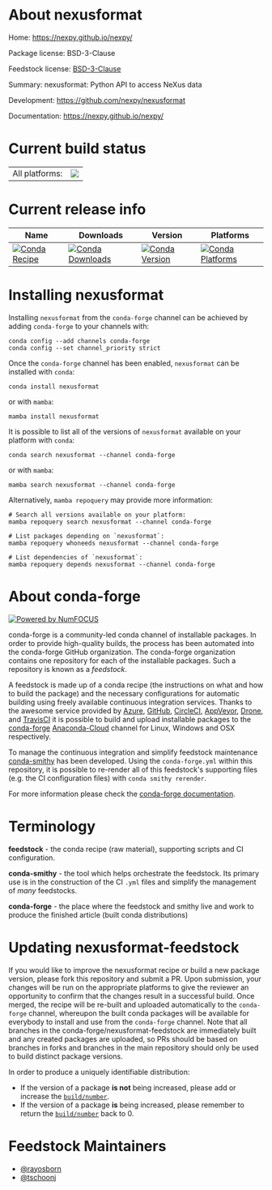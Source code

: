 About nexusformat
=================

Home: https://nexpy.github.io/nexpy/

Package license: BSD-3-Clause

Feedstock license: [BSD-3-Clause](https://github.com/conda-forge/nexusformat-feedstock/blob/main/LICENSE.txt)

Summary: nexusformat: Python API to access NeXus data

Development: https://github.com/nexpy/nexusformat

Documentation: https://nexpy.github.io/nexpy/

Current build status
====================


<table><tr><td>All platforms:</td>
    <td>
      <a href="https://dev.azure.com/conda-forge/feedstock-builds/_build/latest?definitionId=7879&branchName=main">
        <img src="https://dev.azure.com/conda-forge/feedstock-builds/_apis/build/status/nexusformat-feedstock?branchName=main">
      </a>
    </td>
  </tr>
</table>

Current release info
====================

| Name | Downloads | Version | Platforms |
| --- | --- | --- | --- |
| [![Conda Recipe](https://img.shields.io/badge/recipe-nexusformat-green.svg)](https://anaconda.org/conda-forge/nexusformat) | [![Conda Downloads](https://img.shields.io/conda/dn/conda-forge/nexusformat.svg)](https://anaconda.org/conda-forge/nexusformat) | [![Conda Version](https://img.shields.io/conda/vn/conda-forge/nexusformat.svg)](https://anaconda.org/conda-forge/nexusformat) | [![Conda Platforms](https://img.shields.io/conda/pn/conda-forge/nexusformat.svg)](https://anaconda.org/conda-forge/nexusformat) |

Installing nexusformat
======================

Installing `nexusformat` from the `conda-forge` channel can be achieved by adding `conda-forge` to your channels with:

```
conda config --add channels conda-forge
conda config --set channel_priority strict
```

Once the `conda-forge` channel has been enabled, `nexusformat` can be installed with `conda`:

```
conda install nexusformat
```

or with `mamba`:

```
mamba install nexusformat
```

It is possible to list all of the versions of `nexusformat` available on your platform with `conda`:

```
conda search nexusformat --channel conda-forge
```

or with `mamba`:

```
mamba search nexusformat --channel conda-forge
```

Alternatively, `mamba repoquery` may provide more information:

```
# Search all versions available on your platform:
mamba repoquery search nexusformat --channel conda-forge

# List packages depending on `nexusformat`:
mamba repoquery whoneeds nexusformat --channel conda-forge

# List dependencies of `nexusformat`:
mamba repoquery depends nexusformat --channel conda-forge
```


About conda-forge
=================

[![Powered by
NumFOCUS](https://img.shields.io/badge/powered%20by-NumFOCUS-orange.svg?style=flat&colorA=E1523D&colorB=007D8A)](https://numfocus.org)

conda-forge is a community-led conda channel of installable packages.
In order to provide high-quality builds, the process has been automated into the
conda-forge GitHub organization. The conda-forge organization contains one repository
for each of the installable packages. Such a repository is known as a *feedstock*.

A feedstock is made up of a conda recipe (the instructions on what and how to build
the package) and the necessary configurations for automatic building using freely
available continuous integration services. Thanks to the awesome service provided by
[Azure](https://azure.microsoft.com/en-us/services/devops/), [GitHub](https://github.com/),
[CircleCI](https://circleci.com/), [AppVeyor](https://www.appveyor.com/),
[Drone](https://cloud.drone.io/welcome), and [TravisCI](https://travis-ci.com/)
it is possible to build and upload installable packages to the
[conda-forge](https://anaconda.org/conda-forge) [Anaconda-Cloud](https://anaconda.org/)
channel for Linux, Windows and OSX respectively.

To manage the continuous integration and simplify feedstock maintenance
[conda-smithy](https://github.com/conda-forge/conda-smithy) has been developed.
Using the ``conda-forge.yml`` within this repository, it is possible to re-render all of
this feedstock's supporting files (e.g. the CI configuration files) with ``conda smithy rerender``.

For more information please check the [conda-forge documentation](https://conda-forge.org/docs/).

Terminology
===========

**feedstock** - the conda recipe (raw material), supporting scripts and CI configuration.

**conda-smithy** - the tool which helps orchestrate the feedstock.
                   Its primary use is in the construction of the CI ``.yml`` files
                   and simplify the management of *many* feedstocks.

**conda-forge** - the place where the feedstock and smithy live and work to
                  produce the finished article (built conda distributions)


Updating nexusformat-feedstock
==============================

If you would like to improve the nexusformat recipe or build a new
package version, please fork this repository and submit a PR. Upon submission,
your changes will be run on the appropriate platforms to give the reviewer an
opportunity to confirm that the changes result in a successful build. Once
merged, the recipe will be re-built and uploaded automatically to the
`conda-forge` channel, whereupon the built conda packages will be available for
everybody to install and use from the `conda-forge` channel.
Note that all branches in the conda-forge/nexusformat-feedstock are
immediately built and any created packages are uploaded, so PRs should be based
on branches in forks and branches in the main repository should only be used to
build distinct package versions.

In order to produce a uniquely identifiable distribution:
 * If the version of a package **is not** being increased, please add or increase
   the [``build/number``](https://docs.conda.io/projects/conda-build/en/latest/resources/define-metadata.html#build-number-and-string).
 * If the version of a package **is** being increased, please remember to return
   the [``build/number``](https://docs.conda.io/projects/conda-build/en/latest/resources/define-metadata.html#build-number-and-string)
   back to 0.

Feedstock Maintainers
=====================

* [@rayosborn](https://github.com/rayosborn/)
* [@tschoonj](https://github.com/tschoonj/)

